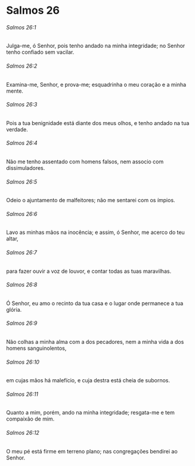 # Salmos 26

###### Salmos 26:1

Julga-me, ó Senhor, pois tenho andado na minha integridade; no Senhor tenho confiado sem vacilar.

###### Salmos 26:2

Examina-me, Senhor, e prova-me; esquadrinha o meu coração e a minha mente.

###### Salmos 26:3

Pois a tua benignidade está diante dos meus olhos, e tenho andado na tua verdade.

###### Salmos 26:4

Não me tenho assentado com homens falsos, nem associo com dissimuladores.

###### Salmos 26:5

Odeio o ajuntamento de malfeitores; não me sentarei com os ímpios.

###### Salmos 26:6

Lavo as minhas mãos na inocência; e assim, ó Senhor, me acerco do teu altar,

###### Salmos 26:7

para fazer ouvir a voz de louvor, e contar todas as tuas maravilhas.

###### Salmos 26:8

Ó Senhor, eu amo o recinto da tua casa e o lugar onde permanece a tua glória.

###### Salmos 26:9

Não colhas a minha alma com a dos pecadores, nem a minha vida a dos homens sanguinolentos,

###### Salmos 26:10

em cujas mãos há malefício, e cuja destra está cheia de subornos.

###### Salmos 26:11

Quanto a mim, porém, ando na minha integridade; resgata-me e tem compaixão de mim.

###### Salmos 26:12

O meu pé está firme em terreno plano; nas congregações bendirei ao Senhor.

